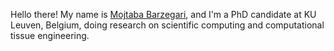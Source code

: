 Hello there! My name is [Mojtaba Barzegari](http://mbarzegary.github.io/), and I'm a PhD candidate at KU Leuven, Belgium, doing research on scientific computing and computational tissue engineering.

